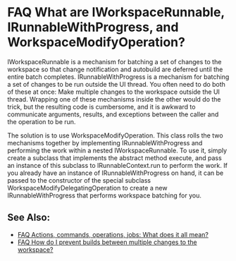 

FAQ What are IWorkspaceRunnable, IRunnableWithProgress, and WorkspaceModifyOperation?
=====================================================================================

IWorkspaceRunnable is a mechanism for batching a set of changes to the workspace so that change notification and autobuild are deferred until the entire batch completes. IRunnableWithProgress is a mechanism for batching a set of changes to be run outside the UI thread. You often need to do both of these at once: Make multiple changes to the workspace outside the UI thread. Wrapping one of these mechanisms inside the other would do the trick, but the resulting code is cumbersome, and it is awkward to communicate arguments, results, and exceptions between the caller and the operation to be run.

The solution is to use WorkspaceModifyOperation. This class rolls the two mechanisms together by implementing IRunnableWithProgress and performing the work within a nested IWorkspaceRunnable. To use it, simply create a subclass that implements the abstract method execute, and pass an instance of this subclass to IRunnableContext.run to perform the work. If you already have an instance of IRunnableWithProgress on hand, it can be passed to the constructor of the special subclass WorkspaceModifyDelegatingOperation to create a new IRunnableWithProgress that performs workspace batching for you.

See Also:
---------

*   [FAQ Actions, commands, operations, jobs: What does it all mean?](./FAQ_Actions_commands_operations_jobs_What_does_it_all_mean.md "FAQ Actions, commands, operations, jobs: What does it all mean?")
*   [FAQ How do I prevent builds between multiple changes to the workspace?](./FAQ_How_do_I_prevent_builds_between_multiple_changes_to_the_workspace.md "FAQ How do I prevent builds between multiple changes to the workspace?")

